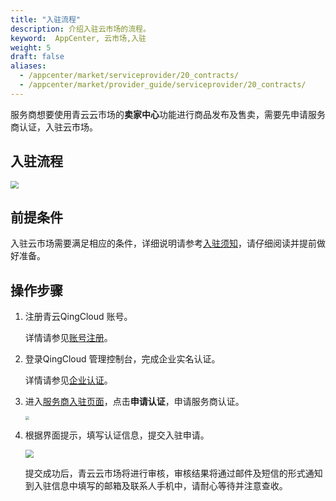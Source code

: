 ```yaml
---
title: "入驻流程"
description: 介绍入驻云市场的流程。
keyword:  AppCenter, 云市场,入驻
weight: 5
draft: false
aliases:
  - /appcenter/market/serviceprovider/20_contracts/
  - /appcenter/market/provider_guide/serviceprovider/20_contracts/
---
```


服务商想要使用青云云市场的**卖家中心**功能进行商品发布及售卖，需要先申请服务商认证，入驻云市场。

## 入驻流程

<img src="../../../_images/apply_to_serviceprovider.png" style="zoom:80%;" />

## 前提条件

入驻云市场需要满足相应的条件，详细说明请参考[入驻须知](../10_prerequisite)，请仔细阅读并提前做好准备。

## 操作步骤

1. 注册青云QingCloud 账号。

   详情请参见[账号注册](/authorization/account/manual/user_signup/)。

2. 登录QingCloud 管理控制台，完成企业实名认证。

   详情请参见[企业认证](/authorization/account/manual/account_aut/account_boss/)。

3. 进入[服务商入驻页面](https://appcenter.qingcloud.com/partnership)，点击**申请认证**，申请服务商认证。

    <img src="../../../_images/serviceprovider_certificate.png" style="zoom:40%;" />

4. 根据界面提示，填写认证信息，提交入驻申请。

   <img src="../../../_images/serviceprovider_certificate_fill.png" style="zoom:80%;" />

   提交成功后，青云云市场将进行审核，审核结果将通过邮件及短信的形式通知到入驻信息中填写的邮箱及联系人手机中，请耐心等待并注意查收。



